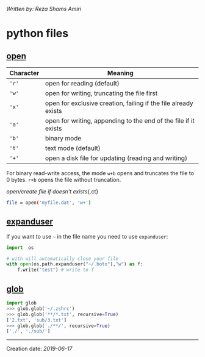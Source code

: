 _Written by: Reza Shams Amiri_

# python files

## [open][BIFP373D]

| Character | Meaning |
| --------- | ------- |
| `'r'` | open for reading (default) |
| `'w'` | open for writing, truncating the file first |
| `'x'` | open for exclusive creation, failing if the file already exists |
| `'a'` | open for writing, appending to the end of the file if it exists |
| `'b'` | binary mode |
| `'t'` | text mode (default) |
| `'+'` | open a disk file for updating (reading and writing) |

For binary read-write access, the mode `w+b` opens and truncates the file to 0 bytes. `r+b` opens the file without truncation.

_open/create file if doesn't exists_{.ct}
``` sh
file = open('myfile.dat', 'w+')
```
## [expanduser][OPCPMP373D]
If you want to use `~` in the file name you need to use `expanduser`:
``` python
import  os

# with will automatically close your file
with open(os.path.expanduser("~/.boto"),"w") as f:
    f.write("test") # write to f
```

## [glob][GUSPPEP373D]
``` python
import glob
>>> glob.glob('~/.zshrc')
>>> glob.glob('**/*.txt', recursive=True)
['2.txt', 'sub/3.txt']
>>> glob.glob('./**/', recursive=True)
['./', './sub/']
```

- - -

Creation date: _2019-06-17_

[GUSPPEP373D]: https://docs.python.org/3/library/glob.html#glob.glob
[BIFP373D]: https://docs.python.org/3/library/functions.html#open
[OPCPMP373D]: https://docs.python.org/3/library/os.path.html#os.path.expanduser